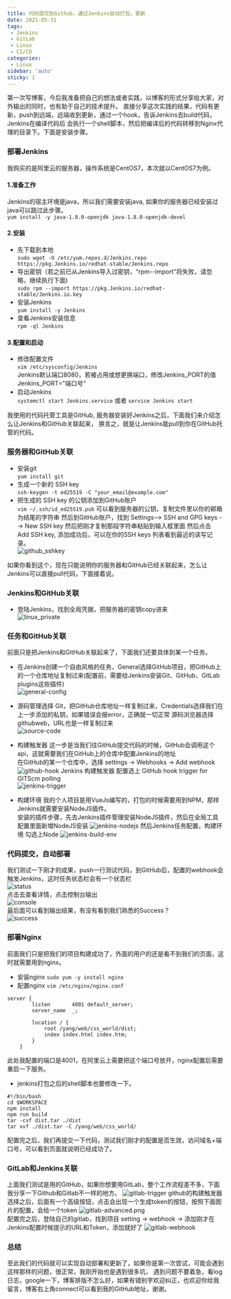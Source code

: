 ```yaml
---
title: 代码提交到Github，通过Jenkins自动打包，更新
date: 2021-05-31
tags:
 - Jenkins
 - GitLab
 - Linux
 - CI/CD
categories: 
 - Linux
sidebar: 'auto'
sticky: 1
---
```


第一次写博客，今后我准备把自己的想法或者实践，以博客的形式分享给大家，对外输出的同时，也有助于自己的技术提升。
直接分享这次实践的结果，代码有更新，push到远端，远端收到更新，通过一个hook，告诉Jenkins去build代码，Jenkins在编译代码后
会执行一个shell脚本，然后把编译后的代码转移到Nginx代理的目录下。下面是安装步骤。

### 部署Jenkins
我购买的是阿里云的服务器，操作系统是CentOS7，本次就以CentOS7为例。

#### 1.准备工作
Jenkins的宿主环境是java，所以我们需要安装java, 如果你的服务器已经安装过java可以跳过此步骤。  
`yum install -y java-1.8.0-openjdk java-1.8.0-openjdk-devel`

#### 2.安装
* 先下载到本地  
`sudo wget -O /etc/yum.repos.d/Jenkins.repo https://pkg.Jenkins.io/redhat-stable/Jenkins.repo`
* 导出密钥（若之前已从Jenkins导入过密钥，“rpm--import”将失败，请忽略，继续执行下面)  
`sudo rpm --import https://pkg.Jenkins.io/redhat-stable/Jenkins.io.key`
* 安装Jenkins  
`yum install -y Jenkins`
* 查看Jenkins安装信息  
`rpm -ql Jenkins`

#### 3.配置和启动
* 修改配置文件  
`vim /etc/sysconfig/Jenkins`  
Jenkins默认端口8080，若被占用或想更换端口，修改Jenkins_PORT的值Jenkins_PORT="端口号"
* 启动Jenkins  
`systemctl start Jenkins.service` 或者 `service Jenkins start`


我使用的代码托管工具是GitHub, 服务器安装好Jenkins之后，下面我们来介绍怎么让Jenkins和GitHub关联起来，
换言之，就是让Jenkins能pull到你在GitHub托管的代码。

### 服务器和GitHub关联
* 安装git  
`yum install git`
* 生成一个新的 SSH key  
`ssh-keygen -t ed25519 -C "your_email@example.com"`
* 把生成的 SSH key 的公钥添加到GitHub账户  
`vim ~/.ssh/id_ed25519.pub` 可以看到服务器的公钥，复制文件里以你的邮箱为结尾的字符串
然后到GitHub账户，找到 Settings--> SSH and GPG keys --> New SSH key 然后把刚才复制那段字符串粘贴到输入框里面
然后点击 Add SSH key, 添加成功后，可以在你的SSH keys 列表看到最近的读写记录。  
![github_sshkey](/jenkins/github_sshkey.png)  
<!-- <img src="/github_sshkey.png" height="300px"> -->
如果你看到这个，现在只能说明你的服务器和GitHub已经关联起来，怎么让Jenkins可以直接pull代码，下面接着说。

### Jenkins和GitHub关联
* 登陆Jenkins，找到全局凭据，把服务器的密钥copy进来  
![linux_private](/jenkins/jenkins_private.png)

### 任务和GitHub关联
前面只是把Jenkins和GitHub关联起来了，下面我们还要具体到某一个任务。
* 在Jenkins创建一个自由风格的任务，General选择GitHub项目，把GitHub上的一个仓库地址复制过来(配置前，需要给Jenkins安装Git、GitHub、GitLab plugins这些插件)  
![general-config](/jenkins/general-config.png)

* 源码管理选择 Git，把GitHub仓库地址一样复制过来，Credentials选择我们在上一步添加的私钥，如果错误会报error，正确就一切正常
源码浏览器选择githubweb，URL也是一样复制过来  
![source-code](/jenkins/source-code.png)

* 构建触发器
这一步是当我们往GitHub提交代码的时候，GitHub会调用这个api，这就需要我们在GitHub上的仓库中配置Jenkins的地址  
在GitHub的某一个仓库中，选择 settings -> Webhooks -> Add webhook  
![github-hook](/jenkins/github-webhook.png)
Jenkins 构建触发器 配置选上 GitHub hook trigger for GITScm polling  
![jenkins-trigger](/jenkins/jenkins-trigger.png)

* 构建环境
我的个人项目是用VueJs编写的，打包的时候需要用到NPM，那样Jenkins就需要安装NodeJS插件。  
安装的插件步骤，先去Jenkins插件管理安装NodeJS插件，然后在全局工具配置里面新增NodeJS安装
![jenkins-nodejs](/jenkins/jenkins-nodejs.png)
然后Jenkins任务配置，构建环境 勾选上Node
![jenkins-build-env](/jenkins/jenkins-build-env.png)

### 代码提交，自动部署
我们测试一下刚才的成果，push一行测试代码，到GitHub后，配置的webhook会触发Jenkins，这时任务状态栏会有一个状态栏  
![status](/jenkins/build-status.png)  
点击去查看详情，点击控制台输出  
![console](/jenkins/console.png)  
最后面可以看到输出结果，有没有看到我们熟悉的Success？  
![success](/jenkins/success.png)


### 部署Nginx
前面我们只是把我们的项目构建成功了，外面的用户的还是看不到我们的页面，这时就需要用到nginx。
* 安装nginx
`sudo yum -y install nginx `
* 配置nginx
`vim /etc/nginx/nginx.conf`
```
server {
        listen       4001 default_server;
        server_name  _;

        location / {
            root /yang/web/css_world/dist;
            index index.html index.htm;
        }
    }

```
此处我配置的端口是4001，在阿里云上需要把这个端口号放开，nginx配置后需要重启一下服务。

* jenkins打包之后的shell脚本也要修改一下。
```
#!/bin/bash
cd $WORKSPACE
npm install
npm run build
tar -cvf dist.tar ./dist
tar xvf ./dist.tar -C /yang/web/css_world/
```

配置完之后，我们再提交一下代码，测试我们刚才的配置是否生效，访问域名+端口号，可以看到页面就说明已经成功了。

### GitLab和Jenkins关联
上面我们测试是用的GitHub，如果你想要用GitLab，整个工作流程差不多，下面我分享一下Github和Gitlab不一样的地方。
![gitlab-trigger](/jenkins/gitlab-trigger.png)
github的构建触发器选择之后，后面有一个高级按钮，点击会出现一个生成token的按钮，按照下面图片的配置，会给一个token
![gitlab-advanced.png](/jenkins/gitlab-advanced.png)  
配置完之后，登陆自己的gitlab，找到项目 setting -> webhook -> 添加刚才在Jenkins配置时候提示的URL和Token，添加就好了
![gitlab-webhook](/jenkins/gitlab-webhook.png)


### 总结
至此我们的代码就可以实现自动部署和更新了，如果你是第一次尝试，可能会遇到这样那样的问题，很正常，我刚开始也是遇到很多坑，
遇到问题不要着急，看log日志，google一下，博客排版不怎么好，如果有错别字欢迎纠正，也欢迎你给我留言，博客右上角connect可以看到我的GitHub地址，谢谢。